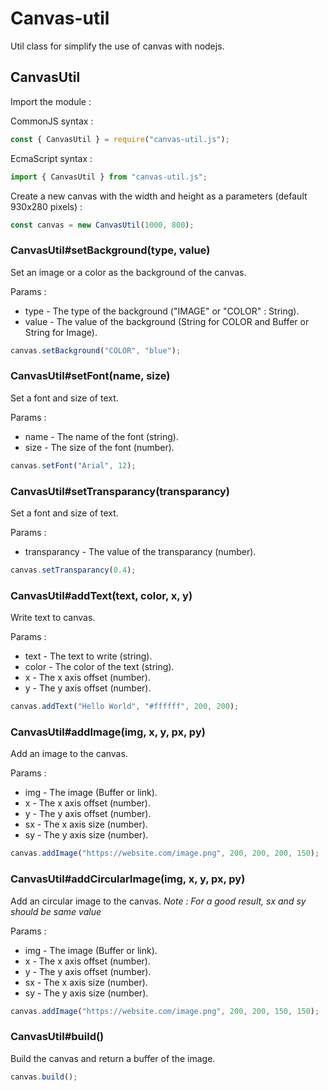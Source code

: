 # Canvas-util

Util class for simplify the use of canvas with nodejs.

## CanvasUtil

Import the module :

CommonJS syntax :

```javascript
const { CanvasUtil } = require("canvas-util.js");
```

EcmaScript syntax :

```javascript
import { CanvasUtil } from "canvas-util.js";
```

Create a new canvas with the width and height as a parameters (default 930x280 pixels) :

```javascript
const canvas = new CanvasUtil(1000, 800);
```

### CanvasUtil#setBackground(type, value)

Set an image or a color as the background of the canvas.

Params :

- type - The type of the background ("IMAGE" or "COLOR" : String).
- value - The value of the background (String for COLOR and Buffer or String for Image).

```js
canvas.setBackground("COLOR", "blue");
```

### CanvasUtil#setFont(name, size)

Set a font and size of text.

Params :

- name - The name of the font (string).
- size - The size of the font (number).

```js
canvas.setFont("Arial", 12);
```

### CanvasUtil#setTransparancy(transparancy)

Set a font and size of text.

Params :

- transparancy - The value of the transparancy (number).

```js
canvas.setTransparancy(0.4);
```

### CanvasUtil#addText(text, color, x, y)

Write text to canvas.

Params :

- text - The text to write (string).
- color - The color of the text (string).
- x - The x axis offset (number).
- y - The y axis offset (number).

```js
canvas.addText("Hello World", "#ffffff", 200, 200);
```

### CanvasUtil#addImage(img, x, y, px, py)

Add an image to the canvas.

Params :

- img - The image (Buffer or link).
- x - The x axis offset (number).
- y - The y axis offset (number).
- sx - The x axis size (number).
- sy - The y axis size (number).

```js
canvas.addImage("https://website.com/image.png", 200, 200, 200, 150);
```

### CanvasUtil#addCircularImage(img, x, y, px, py)

Add an circular image to the canvas.
_Note : For a good result, sx and sy should be same value_

Params :

- img - The image (Buffer or link).
- x - The x axis offset (number).
- y - The y axis offset (number).
- sx - The x axis size (number).
- sy - The y axis size (number).

```js
canvas.addImage("https://website.com/image.png", 200, 200, 150, 150);
```

### CanvasUtil#build()

Build the canvas and return a buffer of the image.

```js
canvas.build();
```
